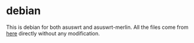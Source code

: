 # debian
This is debian for both asuswrt and asuswrt-merlin. All the files come from [here](https://cdn-aws.deb.debian.org/debian/) directly without any modification.
